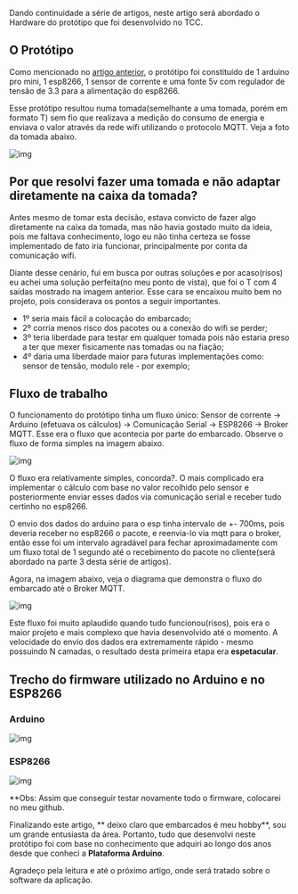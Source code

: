 Dando continuidade a série de artigos, neste artigo será abordado o Hardware do protótipo que foi desenvolvido no TCC.

## O Protótipo

Como mencionado no [artigo anterior](https://douglaszuqueto.com/artigos/conhecendo-o-projeto-iotbr-parte-1), o protótipo foi constituído de 1 arduino pro mini, 1 esp8266, 1 sensor de corrente e uma fonte 5v com regulador de tensão de 3.3 para a alimentação do esp8266.

Esse protótipo resultou numa tomada(semelhante a uma tomada, porém em formato T) sem fio que realizava a medição do consumo de energia e enviava o valor através da rede wifi utilizando o protocolo MQTT. Veja a foto da tomada abaixo.

![img](https://douglaszuqueto.com/uploads/articles/artigo-8/tomada.png)

## Por que resolvi fazer uma tomada e não adaptar diretamente na caixa da tomada?

Antes mesmo de tomar esta decisão, estava convicto de fazer algo diretamente na caixa da tomada, mas não havia gostado muito da ideia, pois me faltava conhecimento, logo eu não tinha certeza se fosse implementado de fato iria funcionar, principalmente por conta da comunicação wifi.

Diante desse cenário, fui em busca por outras soluções e por acaso(risos) eu achei uma solução perfeita(no meu ponto de vista), que foi o T com 4 saídas mostrado na imagem anterior. Esse cara se encaixou muito bem no projeto, pois considerava os pontos a seguir importantes.

 * 1º seria mais fácil a colocação do embarcado;
 * 2º corria menos risco dos pacotes ou a conexão do wifi se perder;
 * 3º teria liberdade para testar em qualquer tomada pois não estaria preso a ter que mexer fisicamente nas tomadas ou na fiação;
 * 4º daria uma liberdade maior para futuras implementações como: sensor de tensão, modulo rele - por exemplo;

## Fluxo de trabalho

O funcionamento do protótipo tinha um fluxo único: Sensor de corrente -> Arduino (efetuava os cálculos) -> Comunicação Serial -> ESP8266 -> Broker MQTT. Esse era o fluxo que acontecia por parte do embarcado. Observe o fluxo de forma simples na imagem abaixo.

![img](https://douglaszuqueto.com/uploads/articles/artigo-8/comunicacao-serial.png)

O fluxo era relativamente simples, concorda?. O mais complicado era implementar o cálculo com base no valor recolhido pelo sensor e posteriormente enviar esses dados via comunicação serial e receber tudo certinho no esp8266.

O envio dos dados do arduino para o esp tinha intervalo de +-  700ms, pois deveria receber no esp8266 o pacote, e reenvia-lo via mqtt para o broker, então esse foi um intervalo agradável para fechar aproximadamente com um fluxo total  de 1 segundo até o recebimento do pacote no cliente(será abordado na parte 3 desta série de artigos).

Agora, na imagem abaixo, veja o diagrama que demonstra o fluxo do embarcado até o Broker MQTT. 

![img](https://douglaszuqueto.com/uploads/articles/artigo-8/comunicacao-mqtt.png)

Este fluxo foi muito aplaudido quando tudo funcionou(risos), pois era o maior projeto e mais complexo que havia desenvolvido até o momento. A velocidade do envio dos dados era extremamente rápido - mesmo possuindo N camadas, o resultado desta primeira etapa era **espetacular**.


## Trecho do firmware utilizado no Arduino e no ESP8266

### Arduino

![img](https://douglaszuqueto.com/uploads/articles/artigo-8/firmware-arduino.png)

### ESP8266

![img](https://douglaszuqueto.com/uploads/articles/artigo-8/firmware-8266.png)

**Obs: Assim que conseguir testar novamente todo o firmware, colocarei no meu github.
	

Finalizando este artigo, ** deixo claro que embarcados é meu hobby**, sou um grande entusiasta da área. Portanto, tudo que desenvolvi neste protótipo foi com base no conhecimento que adquiri ao longo dos anos desde que conheci a **Plataforma Arduino**.

Agradeço pela leitura e até o próximo artigo, onde será tratado sobre o software da aplicação.